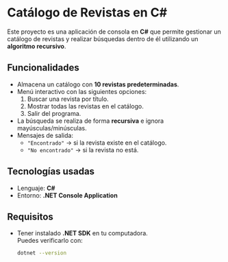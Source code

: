 # Catálogo de Revistas en C#

Este proyecto es una aplicación de consola en **C#** que permite gestionar un catálogo de revistas y realizar búsquedas dentro de él utilizando un **algoritmo recursivo**.

## Funcionalidades
- Almacena un catálogo con **10 revistas predeterminadas**.
- Menú interactivo con las siguientes opciones:
  1. Buscar una revista por título.
  2. Mostrar todas las revistas en el catálogo.
  3. Salir del programa.
- La búsqueda se realiza de forma **recursiva** e ignora mayúsculas/minúsculas.
- Mensajes de salida:
  - `"Encontrado"` → si la revista existe en el catálogo.
  - `"No encontrado"` → si la revista no está.

## Tecnologías usadas
- Lenguaje: **C#**
- Entorno: **.NET Console Application**

## Requisitos
- Tener instalado **.NET SDK** en tu computadora.  
  Puedes verificarlo con:
  ```bash
  dotnet --version
